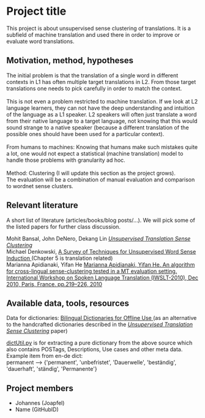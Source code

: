 # Project title

This project is about unsupervised sense clustering of translations. It is a subfield of machine translation and 
used there in order to improve or evaluate word translations.

## Motivation, method, hypotheses

The initial problem is that the translation of a single word in different contexts in L1 has often multiple target translations in L2. From those target translations one needs to pick carefully in order to match the context.
</br></br>
This is not even a problem restricted to machine translation. If we look at L2 language learners, they can not have the deep understanding and intuition of the language as a L1 speaker. L2 speakers will often just translate a word from their native language to a target language, not knowing that this would sound strange to a native speaker (because a different translation of the possible ones should have been used for a particular context).
</br></br>
From humans to machines: Knowing that humans make such mistakes quite a lot, one would not expect a statistical (machine translation) model to handle those problems with granularity ad hoc.
</br></br>
Method: Clustering (I will update this section as the project grows).
</br>
The evaluation will be a combination of manual evaluation and comparison to wordnet sense clusters.

## Relevant literature 

A short list of literature (articles/books/blog posts/...). We will
pick some of the listed papers for further class discussion.

Mohit Bansal, John DeNero, Dekang Lin [_Unsupervised Translation Sense Clustering_](https://www.cs.unc.edu/~mbansal/papers/naacl12_translationSenseClustering.pdf)
</br>
Michael Denkowski, [ A Survey of Techniques for Unsupervised Word
Sense Induction ](https://www.cs.cmu.edu/~mdenkows/pdf/wsi2009.pdf) (Chapter 5 is translation related)
</br>
Marianna Apidianaki, Yifan He [ Marianna Apidianaki, Yifan He. An algorithm for cross-lingual sense-clustering tested in a MT evaluation
setting. International Workshop on Spoken Language Translation (IWSLT-2010), Dec 2010,
Paris, France. pp.219–226, 2010 ](https://hal.inria.fr/hal-00544745/document)



## Available data, tools, resources
Data for dictionaries: [ Bilingual Dictionaries for Offline Use ](https://en.wiktionary.org/wiki/User%3aMatthias_Buchmeier)
(as an alternative to the handcrafted dictionaries described in the 
[_Unsupervised Translation Sense Clustering_](https://www.cs.unc.edu/~mbansal/papers/naacl12_translationSenseClustering.pdf) paper)

[dictUtil.py](https://github.com/SfS-unsupervisedCL/project-translation_meaning_clustering/blob/master/dictUtil.py) is for extracting a pure dictionary from the above source which also contains POSTags, Descriptions, Use cases and other meta data.
<br>
Example item from en-de dict:
<br>
permanent --> {'permanent', 'unbefristet', 'Dauerwelle', 'beständig', 'dauerhaft', 'ständig', 'Permanente'}


## Project members

- Johannes (Joapfel)
- Name (GitHubID) 
